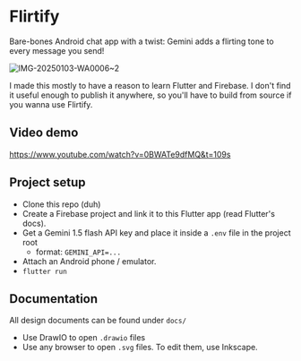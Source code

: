 # Flirtify
Bare-bones Android chat app with a twist: Gemini adds a flirting tone to every message you send!

![IMG-20250103-WA0006~2](https://github.com/user-attachments/assets/031c80ec-a0af-40b9-befe-b0c133db1c3b)

I made this mostly to have a reason to learn Flutter and Firebase. I don't find it useful enough to publish it anywhere, so you'll have to build from source if you wanna use Flirtify.

## Video demo
https://www.youtube.com/watch?v=0BWATe9dfMQ&t=109s

## Project setup
- Clone this repo (duh)
- Create a Firebase project and link it to this Flutter app (read Flutter's docs).
- Get a Gemini 1.5 flash API key and place it inside a `.env` file in the project root
  - format: `GEMINI_API=...`
- Attach an Android phone / emulator.
- `flutter run`

## Documentation
All design documents can be found under `docs/`
- Use DrawIO to open `.drawio` files
- Use any browser to open `.svg` files. To edit them, use Inkscape.
